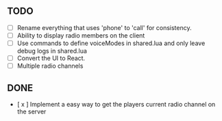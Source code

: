 ## TODO
- [ ] Rename everything that uses 'phone' to 'call' for consistency.
- [ ] Ability to display radio members on the client
- [ ] Use commands to define voiceModes in shared.lua and only leave debug logs in shared.lua
- [ ] Convert the UI to React.
- [ ] Multiple radio channels

## DONE
- [ x ] Implement a easy way to get the players current radio channel on the server